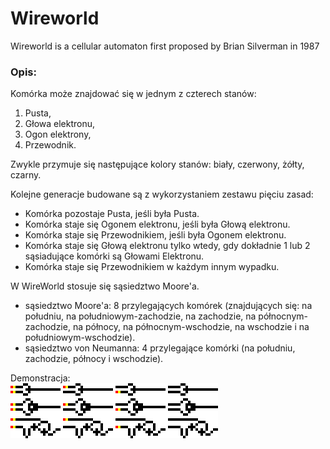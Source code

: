 # Wireworld
Wireworld is a cellular automaton first proposed by Brian Silverman in 1987

### Opis: 

Komórka może znajdować się w jednym z czterech stanów:
1. Pusta,  
2. Głowa elektronu,  
3. Ogon elektrony,  
4. Przewodnik.  

Zwykle przymuje się następujące kolory stanów: biały, czerwony, żółty, czarny.

Kolejne generacje budowane są z wykorzystaniem zestawu pięciu zasad:
* Komórka pozostaje Pusta, jeśli była Pusta.
* Komórka staje się Ogonem elektronu, jeśli była Głową elektronu.
* Komórka staje się Przewodnikiem, jeśli była Ogonem elektronu.
* Komórka staje się Głową elektronu tylko wtedy, gdy dokładnie 1 lub 2 sąsiadujące komórki są Głowami Elektronu.
* Komórka staje się Przewodnikiem w każdym innym wypadku.

W WireWorld stosuje się sąsiedztwo Moore'a.
- sąsiedztwo Moore'a: 8 przylegających komórek (znajdujących się: na południu, na południowym-zachodzie, na zachodzie, na północnym-zachodzie, na północy, na północnym-wschodzie, na wschodzie i na południowym-wschodzie).
- sąsiedztwo von Neumanna: 4 przylegające komórki (na południu, zachodzie, północy i wschodzie).

Demonstracja:  
![](wireworl.gif)  

